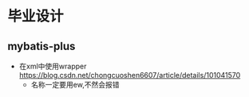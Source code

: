 # 毕业设计

## mybatis-plus

+ 在xml中使用wrapper https://blog.csdn.net/chongcuoshen6607/article/details/101041570
  + 名称一定要用ew,不然会报错